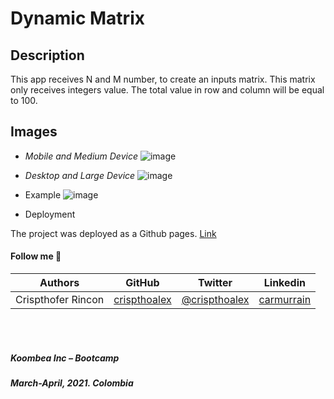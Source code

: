 # **Dynamic Matrix**
## **Description**
This app receives N and M number, to create an inputs matrix. This matrix only receives integers value. The total value in row and column will be equal to 100.

## Images
* _Mobile and Medium Device_
![image](https://user-images.githubusercontent.com/60373956/114475429-e3ecc000-9bbd-11eb-95eb-92a06ea13b3f.png)

* _Desktop and Large Device_
![image](https://user-images.githubusercontent.com/60373956/114475596-3332f080-9bbe-11eb-9123-430b39fb3289.jpg)

* Example
![image](https://user-images.githubusercontent.com/60373956/114476031-19de7400-9bbf-11eb-8436-8c0e09e8c8fb.png)

* Deployment

The project was deployed as a Github pages.
[Link](https://crispthoalex.github.io/dynamic-matrix-100/)

#### **Follow me** 💬
| **Authors** | **GitHub** | **Twitter** | **Linkedin** |
| :---: | :---: | :---: | :---: |
| Crispthofer Rincon | [crispthoalex](https://github.com/crispthoalex) | [@crispthoalex](https://twitter.com/crispthoalex) | [carmurrain](https://www.linkedin.com/in/carmurrain) |

<br>
<br>

##### Koombea Inc – Bootcamp

##### March-April, 2021. Colombia

